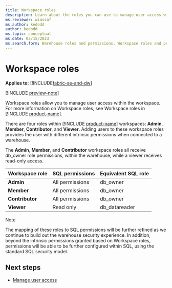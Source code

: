 ```yaml
---
title: Workspace roles
description: Learn about the roles you can use to manage user access within a workspace.
ms.reviewer: wiassaf
ms.author: kedodd
author: kedodd
ms.topic: conceptual
ms.date: 03/15/2023
ms.search.form: Warehouse roles and permissions, Workspace roles and permissions
---
```


# Workspace roles

**Applies to:** [!INCLUDE[fabric-se-and-dw](includes/applies-to-version/fabric-se-and-dw.md)]

[!INCLUDE [preview-note](../includes/preview-note.md)]

Workspace roles allow you to manage user access within the workspace. For more information on Workspace roles, see Workspace roles in [!INCLUDE [product-name](../includes/product-name.md)]. 

There are four roles within [!INCLUDE [product-name](../includes/product-name.md)] workspaces: **Admin**, **Member**, **Contributor**, and **Viewer**. Adding users to these workspace roles provides the user with different intrinsic permissions when connected to a warehouse. 

The **Admin**, **Member**, and **Contributor** workspace roles all receive db_owner role permissions, within the warehouse, while a viewer receives read-only access.

| **Workspace role** | **SQL permissions** | **Equivalent SQL role** |
|---|---|---|
| **Admin** | All permissions | db_owner |
| **Member** | All permissions | db_owner |
| **Contributor** | All permissions | db_owner |
| **Viewer** | Read only | db_datareader |

> [!NOTE]
> The mapping of these roles to SQL permissions will be further refined as we continue to build out the warehouse security experience. In addition, beyond the intrinsic permissions granted based on Workspace roles, permissions will be able to be further configured within SQL, using the standard SQL security model.

## Next steps

- [Manage user access](manage-user-access.md)
